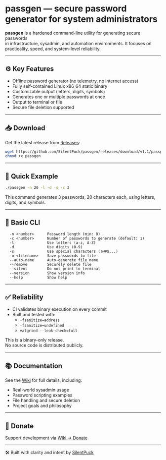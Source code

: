 # passgen — secure password generator for system administrators

**passgen** is a hardened command-line utility for generating secure passwords  
in infrastructure, sysadmin, and automation environments. It focuses on practicality, speed, and system-level reliability.

---

## ⚙️ Key Features

- Offline password generator (no telemetry, no internet access)
- Fully self-contained Linux x86_64 static binary
- Customizable output (letters, digits, symbols)
- Generates one or multiple passwords at once
- Output to terminal or file
- Secure file deletion supported

---

## 📥 Download

Get the latest release from [Releases](https://github.com/SilentPuck/passgen/releases):

```bash
wget https://github.com/SilentPuck/passgen/releases/download/v1.1/passgen
chmod +x passgen
```

---

## 🔧 Quick Example

```bash
./passgen -n 20 -l -d -s -c 3 
```

This command generates 3 passwords, 20 characters each, using letters, digits, and symbols.

---

## 🧪 Basic CLI

```text
  -n <number>      Password length (min: 8)
  -c <number>      Number of passwords to generate (default: 1)
  -l               Use letters (a-z, A-Z)
  -d               Use digits (0-9)
  -s               Use special characters (!@#$...)
  -o <filename>    Save passwords to file
  --auto-name      Auto-generate file name
  --remove         Securely delete file
  --silent         Do not print to terminal
  --version        Show version info
  --help           Show help
```

---

## ✅ Reliability

- CI validates binary execution on every commit
- Built and tested with:
  - `-fsanitize=address`
  - `-fsanitize=undefined`
  - `valgrind --leak-check=full`

This is a binary-only release.  
No source code is distributed publicly.

---

## 📚 Documentation

See the [Wiki](https://github.com/SilentPuck/passgen/wiki) for full details, including:

- Real-world sysadmin usage
- Password scripting examples
- File handling and secure deletion
- Project goals and philosophy

---

## 💸 Donate

Support development via [Wiki → Donate](https://github.com/SilentPuck/passgen/wiki/Donate)

---

🛠️ Built with clarity and intent by [SilentPuck](https://github.com/SilentPuck)